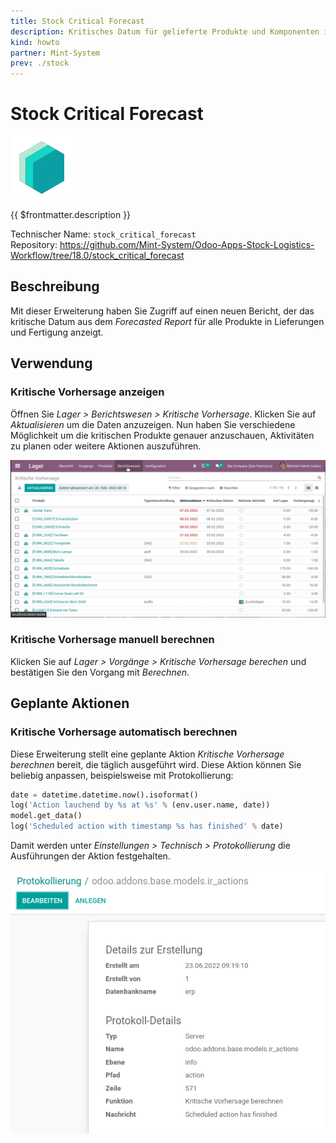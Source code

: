```yaml
---
title: Stock Critical Forecast
description: Kritisches Datum für gelieferte Produkte und Komponenten in der Fertigung anzeigen.
kind: howto
partner: Mint-System
prev: ./stock
---
```

# Stock Critical Forecast
![icon_oms_box](attachments/icons_odoo_mint_system.png)

{{ $frontmatter.description }}

Technischer Name: `stock_critical_forecast`\
Repository: <https://github.com/Mint-System/Odoo-Apps-Stock-Logistics-Workflow/tree/18.0/stock_critical_forecast>

## Beschreibung

Mit dieser Erweiterung haben Sie Zugriff auf einen neuen Bericht, der das kritische Datum aus dem *Forecasted Report* für alle Produkte in Lieferungen und Fertigung anzeigt.

## Verwendung

### Kritische Vorhersage anzeigen

Öffnen Sie *Lager > Berichtswesen > Kritische Vorhersage*. Klicken Sie auf *Aktualisieren* um die Daten anzuzeigen. Nun haben Sie verschiedene Möglichkeit um die kritischen Produkte genauer anzuschauen, Aktivitäten zu planen oder weitere Aktionen auszuführen.

![Stock Critical Forecast](attachments/Stock%20Critical%20Forecast.gif)

### Kritische Vorhersage manuell berechnen

Klicken Sie auf *Lager > Vorgänge > Kritische Vorhersage berechen* und bestätigen Sie den Vorgang mit *Berechnen*.

## Geplante Aktionen

### Kritische Vorhersage automatisch berechnen

Diese Erweiterung stellt eine geplante Aktion *Kritische Vorhersage berechnen* bereit, die täglich ausgeführt wird. Diese Aktion können Sie beliebig anpassen, beispielsweise mit Protokollierung:

```python
date = datetime.datetime.now().isoformat()
log('Action lauchend by %s at %s' % (env.user.name, date))
model.get_data()
log('Scheduled action with timestamp %s has finished' % date)
```

Damit werden unter *Einstellungen > Technisch > Protokollierung* die Ausführungen der Aktion festgehalten.

![](attachments/Stock%20Critical%20Forecast%20Protokollierung.png)
